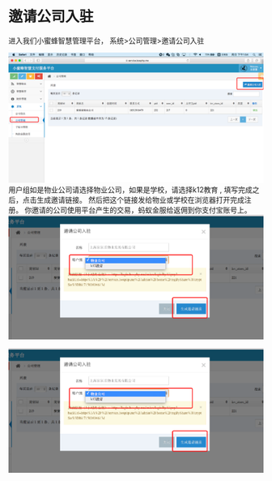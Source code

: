 # 邀请公司入驻

进入我们小蜜蜂智慧管理平台， 系统&gt;公司管理&gt;邀请公司入驻

![](/assets/import36.png)用户组如是物业公司请选择物业公司，如果是学校，请选择k12教育 , 填写完成之后，点击生成邀请链接。  然后把这个链接发给物业或学校在浏览器打开完成注册。 你邀请的公司使用平台产生的交易，蚂蚁金服给返佣到你支付宝账号上。 ![](/assets/import38.png)

![](/assets/import38.png)

